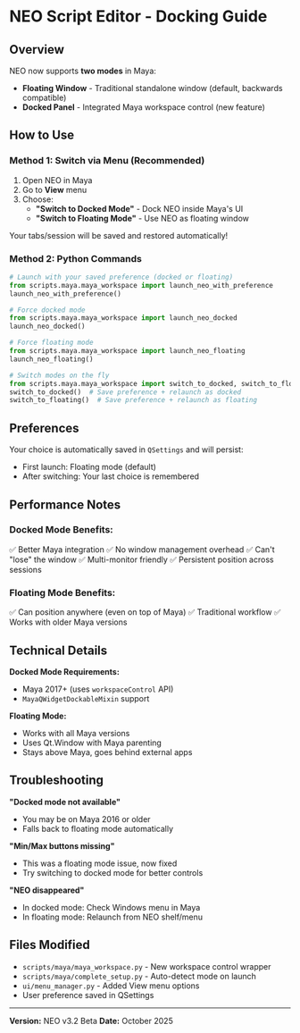 # NEO Script Editor - Docking Guide

## Overview
NEO now supports **two modes** in Maya:
- **Floating Window** - Traditional standalone window (default, backwards compatible)
- **Docked Panel** - Integrated Maya workspace control (new feature)

## How to Use

### Method 1: Switch via Menu (Recommended)
1. Open NEO in Maya
2. Go to **View** menu
3. Choose:
   - **"Switch to Docked Mode"** - Dock NEO inside Maya's UI
   - **"Switch to Floating Mode"** - Use NEO as floating window

Your tabs/session will be saved and restored automatically!

### Method 2: Python Commands

```python
# Launch with your saved preference (docked or floating)
from scripts.maya.maya_workspace import launch_neo_with_preference
launch_neo_with_preference()

# Force docked mode
from scripts.maya.maya_workspace import launch_neo_docked
launch_neo_docked()

# Force floating mode
from scripts.maya.maya_workspace import launch_neo_floating
launch_neo_floating()

# Switch modes on the fly
from scripts.maya.maya_workspace import switch_to_docked, switch_to_floating
switch_to_docked()  # Save preference + relaunch as docked
switch_to_floating()  # Save preference + relaunch as floating
```

## Preferences
Your choice is automatically saved in `QSettings` and will persist:
- First launch: Floating mode (default)
- After switching: Your last choice is remembered

## Performance Notes

### Docked Mode Benefits:
✅ Better Maya integration
✅ No window management overhead
✅ Can't "lose" the window
✅ Multi-monitor friendly
✅ Persistent position across sessions

### Floating Mode Benefits:
✅ Can position anywhere (even on top of Maya)
✅ Traditional workflow
✅ Works with older Maya versions

## Technical Details

**Docked Mode Requirements:**
- Maya 2017+ (uses `workspaceControl` API)
- `MayaQWidgetDockableMixin` support

**Floating Mode:**
- Works with all Maya versions
- Uses Qt.Window with Maya parenting
- Stays above Maya, goes behind external apps

## Troubleshooting

**"Docked mode not available"**
- You may be on Maya 2016 or older
- Falls back to floating mode automatically

**"Min/Max buttons missing"**
- This was a floating mode issue, now fixed
- Try switching to docked mode for better controls

**"NEO disappeared"**
- In docked mode: Check Windows menu in Maya
- In floating mode: Relaunch from NEO shelf/menu

## Files Modified
- `scripts/maya/maya_workspace.py` - New workspace control wrapper
- `scripts/maya/complete_setup.py` - Auto-detect mode on launch
- `ui/menu_manager.py` - Added View menu options
- User preference saved in QSettings

---
**Version:** NEO v3.2 Beta
**Date:** October 2025
